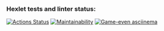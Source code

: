 ### Hexlet tests and linter status:
[![Actions Status](https://github.com/Muhomor-mushroom/frontend-project-44/actions/workflows/hexlet-check.yml/badge.svg)](https://github.com/Muhomor-mushroom/frontend-project-44/actions)
[![Maintainability](https://api.codeclimate.com/v1/badges/49167969104558f1625d/maintainability)](https://codeclimate.com/github/Muhomor-mushroom/frontend-project-44/maintainability)
[![Game-even asciinema](https://asciinema.org/connect/268fb0af-cbdf-4deb-a0d4-d1bf24a27522.svg)](https://asciinema.org/connect/268fb0af-cbdf-4deb-a0d4-d1bf24a27522.svg)